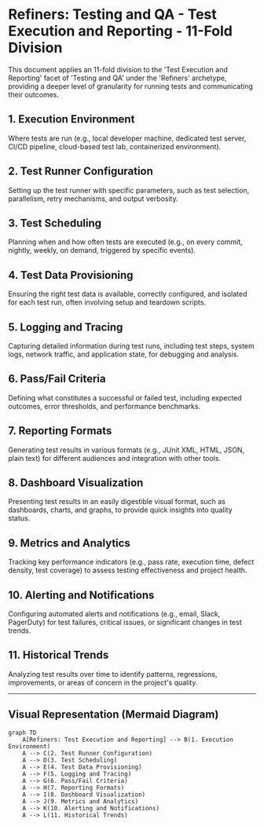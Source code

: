 # Refiners: Testing and QA - Test Execution and Reporting - 11-Fold Division

This document applies an 11-fold division to the 'Test Execution and Reporting' facet of 'Testing and QA' under the 'Refiners' archetype, providing a deeper level of granularity for running tests and communicating their outcomes.

## 1. Execution Environment

Where tests are run (e.g., local developer machine, dedicated test server, CI/CD pipeline, cloud-based test lab, containerized environment).

## 2. Test Runner Configuration

Setting up the test runner with specific parameters, such as test selection, parallelism, retry mechanisms, and output verbosity.

## 3. Test Scheduling

Planning when and how often tests are executed (e.g., on every commit, nightly, weekly, on demand, triggered by specific events).

## 4. Test Data Provisioning

Ensuring the right test data is available, correctly configured, and isolated for each test run, often involving setup and teardown scripts.

## 5. Logging and Tracing

Capturing detailed information during test runs, including test steps, system logs, network traffic, and application state, for debugging and analysis.

## 6. Pass/Fail Criteria

Defining what constitutes a successful or failed test, including expected outcomes, error thresholds, and performance benchmarks.

## 7. Reporting Formats

Generating test results in various formats (e.g., JUnit XML, HTML, JSON, plain text) for different audiences and integration with other tools.

## 8. Dashboard Visualization

Presenting test results in an easily digestible visual format, such as dashboards, charts, and graphs, to provide quick insights into quality status.

## 9. Metrics and Analytics

Tracking key performance indicators (e.g., pass rate, execution time, defect density, test coverage) to assess testing effectiveness and project health.

## 10. Alerting and Notifications

Configuring automated alerts and notifications (e.g., email, Slack, PagerDuty) for test failures, critical issues, or significant changes in test trends.

## 11. Historical Trends

Analyzing test results over time to identify patterns, regressions, improvements, or areas of concern in the project's quality.

---

## Visual Representation (Mermaid Diagram)

```mermaid
graph TD
    A[Refiners: Test Execution and Reporting] --> B(1. Execution Environment)
    A --> C(2. Test Runner Configuration)
    A --> D(3. Test Scheduling)
    A --> E(4. Test Data Provisioning)
    A --> F(5. Logging and Tracing)
    A --> G(6. Pass/Fail Criteria)
    A --> H(7. Reporting Formats)
    A --> I(8. Dashboard Visualization)
    A --> J(9. Metrics and Analytics)
    A --> K(10. Alerting and Notifications)
    A --> L(11. Historical Trends)
```
